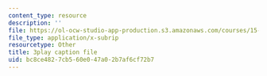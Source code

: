 ```yaml
---
content_type: resource
description: ''
file: https://ol-ocw-studio-app-production.s3.amazonaws.com/courses/15-071-the-analytics-edge-spring-2017/bc8ce4827cb560e047a02b7af6cf72b7_wYcMru4gYF4.srt
file_type: application/x-subrip
resourcetype: Other
title: 3play caption file
uid: bc8ce482-7cb5-60e0-47a0-2b7af6cf72b7
---
```

